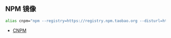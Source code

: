 

## NPM 镜像

```bash
alias cnpm="npm --registry=https://registry.npm.taobao.org --disturl=https://npm.taobao.org/dist"
```

* [CNPM](https://npm.taobao.org/)
